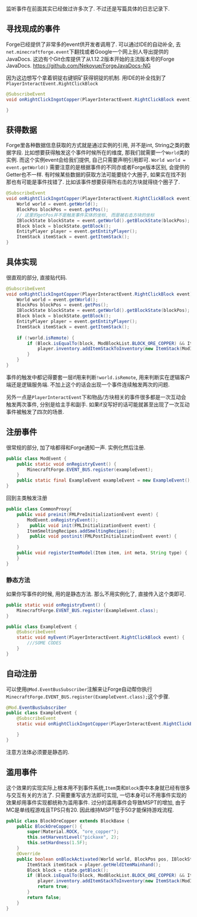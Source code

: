 监听事件在前面其实已经做过许多次了. 不过还是写篇具体的日志记录下.

## 寻找现成的事件
Forge已经提供了非常多的event供开发者调用了. 可以通过IDE的自动补全, 去`net.minecraftforge.event`下翻找或者Google一个网上别人导出提供的JavaDocs.
这边有个Git仓库提供了从1.12.2版本开始的主流版本号的Forge JavaDocs. https://github.com/Nekoyue/ForgeJavaDocs-NG

因为这边想写个拿着铜锭右键铜矿获得铜锭的机制. 用IDE的补全找到了`PlayerInteractEvent.RightClickBlock`

```java
@SubscribeEvent  
void onRightClickIngotCopper(PlayerInteractEvent.RightClickBlock event) {  

}
```

## 获得数据
Forge里各种数据信息获取的方式就是通过实例的引用, 并不是int, String之类的数据字段.
比如想要获得触发这个事件时候所在的维度, 那我们就需要一个`World`类的实例. 而这个实例event会给我们提供, 自己只需要声明引用即可. `World world = event.getWorld()`
需要注意的是根据事件的不同亦或者Forge版本区别, 会提供的Getter也不一样. 有时候某些数据的获取方法可能要绕个大圈子, 如果实在找不到那也有可能是事件找错了.
比如该事件想要获得所右击的方块就得绕个圈子了.
```java
@SubscribeEvent  
void onRightClickIngotCopper(PlayerInteractEvent.RightClickBlock event) {  
    World world = event.getWorld();  
    BlockPos blockPos = event.getPos();
    // 这里的getPos并不是触发事件实体的坐标, 而是被右击方块的坐标  
    IBlockState blockState = event.getWorld().getBlockState(blockPos);  
    Block block = blockState.getBlock();  
    EntityPlayer player = event.getEntityPlayer();  
    ItemStack itemStack = event.getItemStack();  
}
```

## 具体实现
很直观的部分, 直接贴代码.
```java
@SubscribeEvent  
void onRightClickIngotCopper(PlayerInteractEvent.RightClickBlock event) {  
    World world = event.getWorld();  
    BlockPos blockPos = event.getPos();  
    IBlockState blockState = event.getWorld().getBlockState(blockPos);  
    Block block = blockState.getBlock();  
    EntityPlayer player = event.getEntityPlayer();  
    ItemStack itemStack = event.getItemStack();  
  
    if (!world.isRemote) {  
        if (Block.isEqualTo(block, ModBlockList.BLOCK_ORE_COPPER) && ItemStack.areItemsEqual(itemStack, new ItemStack(ModItemList.INGOT_COPPER))) {  
            player.inventory.addItemStackToInventory(new ItemStack(ModItemList.INGOT_COPPER, 1));  
        }    
    }
}
```
事件的触发中都记得要套一层if用来判断`!world.isRemote`, 用来判断实在逻辑客户端还是逻辑服务端. 不加上这个的话会出现一个事件连续触发两次的问题.

另外一点是`PlayerInteractEvent`下和物品/方块相关的事件很多都是一次互动会触发两次事件, 分别是给主手和副手. 如果if没写好的话可能就甚至出现了一次互动事件被触发了四次的场景. 

## 注册事件
很常规的部分, 加了啥都得和Forge通知一声. 实例化然后注册.
```java
public class ModEvent {  
    public static void onRegistryEvent() {  
        MinecraftForge.EVENT_BUS.register(exampleEvent);  
    }  
    public static final ExampleEvent exampleEvent = new ExampleEvent();  
}
```
回到主类触发注册
```java
public class CommonProxy{  
    public void preinit(FMLPreInitializationEvent event) {  
        ModEvent.onRegistryEvent();  
    }    public void init(FMLInitializationEvent event) {  
        ItemSmeltingRecipes.addSmeltingRecipes();  
    }    public void postinit(FMLPostInitializationEvent event) {  
  
    }  
    public void registerItemModel(Item item, int meta, String type) {  
    }
}
```

### 静态方法
如果你写事件的时候, 用的是静态方法. 那么不用实例化了, 直接传入这个类即可.
```java
public static void onRegistryEvent() {  
    MinecraftForge.EVENT_BUS.register(ExampleEvent.class);  
}
```
```java
public class ExampleEvent {  
    @SubscribeEvent  
    static void myEvent(PlayerInteractEvent.RightClickBlock event) {  
		///SOME CODES
    }
}
```

## 自动注册
可以使用`@Mod.EventBusSubscriber`注解来让Forge自动帮你执行`MinecraftForge.EVENT_BUS.register(ExampleEvent.class);`这个步骤.
```java
@Mod.EventBusSubscriber  
public class ExampleEvent {  
    @SubscribeEvent  
    static void onRightClickIngotCopper(PlayerInteractEvent.RightClickBlock event) {  

    }
}
```
注意方法体必须要是静态的.

## 滥用事件
这个效果的实现实际上根本用不到事件系统,`Item`类和`Block`类中本身就已经有很多与交互有关的方法了. 只需要重写该方法即可实现, 一切本身可以不用事件实现的效果却用事件实现都统称为滥用事件. 过分的滥用事件会导致MSPT的增加, 由于MC是单线程游戏且TPS只有20. 因此维持MSPT低于50才能保持游戏流程.
```java
public class BlockOreCopper extends BlockBase {  
    public BlockOreCopper() {  
        super(Material.ROCK, "ore_copper");  
        this.setHarvestLevel("pickaxe", 2);  
        this.setHardness(1.5F);  
    }  
    @Override  
    public boolean onBlockActivated(World world, BlockPos pos, IBlockState state, EntityPlayer player, EnumHand hand, EnumFacing facing, float hitX, float hitY, float hitZ) {  
        ItemStack itemStack = player.getHeldItemMainhand();  
        Block block = state.getBlock();  
        if (Block.isEqualTo(block, ModBlockList.BLOCK_ORE_COPPER) && ItemStack.areItemsEqual(itemStack, new ItemStack(ModItemList.INGOT_COPPER))) {  
            player.inventory.addItemStackToInventory(new ItemStack(ModItemList.INGOT_COPPER, 1));  
            return true;  
        }        
        return false;  
    }
}
```